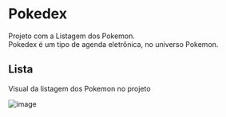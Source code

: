 # Pokedex

Projeto com a Listagem dos Pokemon.
<br>
Pokedex é um tipo de agenda eletrônica, no universo Pokemon. 

<h2>Lista</h2>
  <p>Visual da listagem dos Pokemon no projeto</p>
  
  ![image](https://github.com/Henrique-8A/Pokedex/assets/108709381/1c2f086e-c856-43c7-818d-907466e0ebc7)

  




